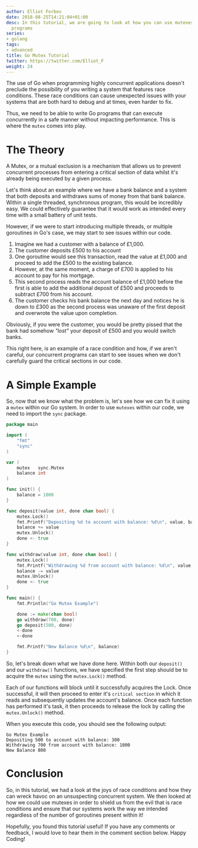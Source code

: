```yaml
---
author: Elliot Forbes
date: 2018-08-25T14:21:04+01:00
desc: In this tutorial, we are going to look at how you can use mutexes in your Go
  programs
series:
- golang
tags:
- advanced
title: Go Mutex Tutorial
twitter: https://twitter.com/Elliot_F
weight: 24
---
```


The use of Go when programming highly concurrent applications doesn't preclude the possibility of you writing a system that features race conditions. These race conditions can cause unexpected issues with your systems that are both hard to debug and at times, even harder to fix. 

Thus, we need to be able to write Go programs that can execute concurrently in a safe manner without impacting performance. This is where the `mutex` comes into play.

# The Theory

A Mutex, or a mutual exclusion is a mechanism that allows us to prevent concurrent processes from entering a critical section of data whilst it's already being executed by a given process. 

Let's think about an example where we have a bank balance and a system that both deposits and withdraws sums of money from that bank balance. Within a single threaded, synchronous program, this would be incredibly easy. We could effectively guarantee that it would work as intended every time with a small battery of unit tests.

However, if we were to start introducing multiple threads, or multiple goroutines in Go's case, we may start to see issues within our code. 

1. Imagine we had a customer with a balance of £1,000.
1. The customer deposits £500 to his account
1. One goroutine would see this transaction, read the value at £1,000 and proceed to add the £500 to the existing balance.
1. However, at the same moment, a charge of £700 is applied to his account to pay for his mortgage.
1. This second process reads the account balance of £1,000 before the first is able to add the additional deposit of £500 and proceeds to subtract £700 from his account.
1. The customer checks his bank balance the next day and notices he is down to £300 as the second process was unaware of the first deposit and overwrote the value upon completion.

Obviously, if you were the customer, you would be pretty pissed that the bank had somehow *"lost"* your deposit of £500 and you would switch banks.

This right here, is an example of a race condition and how, if we aren't careful, our concurrent programs can start to see issues when we don't carefully guard the critical sections in our code.

# A Simple Example

So, now that we know what the problem is, let's see how we can fix it using a `mutex` within our Go system. In order to use `mutexes` within our code, we need to import the `sync` package. 

```go
package main

import (
	"fmt"
	"sync"
)

var (
	mutex   sync.Mutex
	balance int
)

func init() {
	balance = 1000
}

func deposit(value int, done chan bool) {
	mutex.Lock()
	fmt.Printf("Depositing %d to account with balance: %d\n", value, balance)
	balance += value
	mutex.Unlock()
	done <- true
}

func withdraw(value int, done chan bool) {
	mutex.Lock()
	fmt.Printf("Withdrawing %d from account with balance: %d\n", value, balance)
	balance -= value
	mutex.Unlock()
	done <- true
}

func main() {
	fmt.Println("Go Mutex Example")

	done := make(chan bool)
	go withdraw(700, done)
	go deposit(500, done)
	<-done
	<-done

	fmt.Printf("New Balance %d\n", balance)
}

```

So, let's break down what we have done here. Within both our `deposit()` and our `withdraw()` functions, we have specified the first step should be to acquire the `mutex` using the `mutex.Lock()` method. 

Each of our functions will block until it successfully acquires the Lock. Once successful, it will then proceed to enter it's `critical section` in which it reads and subsequently updates the account's balance. Once each function has performed it's task, it then proceeds to release the lock by calling the `mutex.Unlock()` method.

When you execute this code, you should see the following output:

```plaintext
Go Mutex Example
Depositing 500 to account with balance: 300
Withdrawing 700 from account with balance: 1000
New Balance 800
```

# Conclusion

So, in this tutorial, we had a look at the joys of race conditions and how they can wreck havoc on an unsuspecting concurrent system. We then looked at how we could use mutexes in order to shield us from the evil that is race conditions and ensure that our systems work the way we intended regardless of the number of goroutines present within it!

Hopefully, you found this tutorial useful! If you have any comments or feedback, I would love to hear them in the comment section below. Happy Coding!